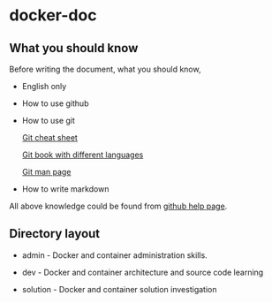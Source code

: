 # docker-doc

## What you should know

Before writing the document, what you should know,

* English only

* How to use github

* How to use git

  [Git cheat sheet](https://training.github.com/kit/downloads/github-git-cheat-sheet.pdf)

  [Git book with different languages](http://git-scm.com/book)

  [Git man page](https://www.kernel.org/pub/software/scm/git/docs)

* How to write markdown

All above knowledge could be found from [github help page](https://help.github.com).

## Directory layout

* admin - Docker and container administration skills.

* dev - Docker and container architecture and source code learning

* solution - Docker and container solution investigation
